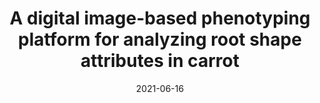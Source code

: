 ---
title: "A digital image-based phenotyping platform for analyzing root shape attributes in carrot"
collection: publications
permalink: /publication/2021-06-16_FIPS
date: 2021-06-16
venue: 'Frontiers in Plant Science'
link: 'https://www.frontiersin.org/articles/10.3389/fpls.2021.690031/full'
code: 'https://dataverse.harvard.edu/dataverse/carrot-market-class'
github: 'https://github.com/shbrainard/carrot-phenotyping'
paperurl: '/files/publications/2021FIPS.pdf'
citation: '<strong>Brainard S.H.</strong>, Bustamante J.A., Dawson J.C., Spalding E.P., and Goldman I.L. A Digital Image-Based Phenotyping Platform for Analyzing Root Shape Attributes in Carrot. <i>Front. Plant Sci.</i> (2021) https://doi.org/10.3389/fpls.2021.690031'
---